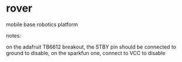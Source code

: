 # rover
mobile base robotics platform

notes:

on the adafruit TB6612 breakout, the STBY pin should be connected to ground to disable, on the sparkfun one, connect to VCC to disable